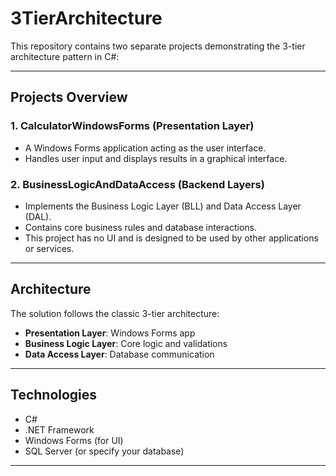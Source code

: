 # 3TierArchitecture
This repository contains two separate projects demonstrating the 3-tier architecture pattern in C#:

---

## Projects Overview

### 1. CalculatorWindowsForms (Presentation Layer)  
- A Windows Forms application acting as the user interface.  
- Handles user input and displays results in a graphical interface.

### 2. BusinessLogicAndDataAccess (Backend Layers)  
- Implements the Business Logic Layer (BLL) and Data Access Layer (DAL).  
- Contains core business rules and database interactions.  
- This project has no UI and is designed to be used by other applications or services.

---

## Architecture

The solution follows the classic 3-tier architecture:  
- **Presentation Layer**: Windows Forms app  
- **Business Logic Layer**: Core logic and validations  
- **Data Access Layer**: Database communication  

---

## Technologies

- C#  
- .NET Framework  
- Windows Forms (for UI)  
- SQL Server (or specify your database)

---
